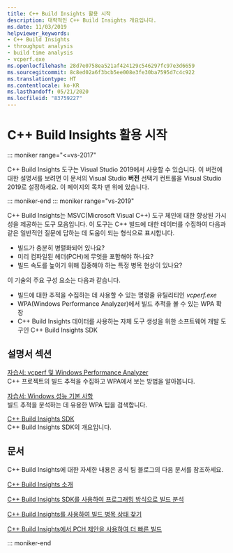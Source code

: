```yaml
---
title: C++ Build Insights 활용 시작
description: 대략적인 C++ Build Insights 개요입니다.
ms.date: 11/03/2019
helpviewer_keywords:
- C++ Build Insights
- throughput analysis
- build time analysis
- vcperf.exe
ms.openlocfilehash: 28d7e0758ea521af424129c546297fc97e3d6659
ms.sourcegitcommit: 8c8ed02a6f3bcb5ee008e3fe30ba7595d7c4c922
ms.translationtype: HT
ms.contentlocale: ko-KR
ms.lasthandoff: 05/21/2020
ms.locfileid: "83759227"
---
```

# <a name="get-started-with-c-build-insights"></a>C++ Build Insights 활용 시작

::: moniker range="<=vs-2017"

C++ Build Insights 도구는 Visual Studio 2019에서 사용할 수 있습니다. 이 버전에 대한 설명서를 보려면 이 문서의 Visual Studio **버전** 선택기 컨트롤을 Visual Studio 2019로 설정하세요. 이 페이지의 목차 맨 위에 있습니다.

::: moniker-end
::: moniker range="vs-2019"

C++ Build Insights는 MSVC(Microsoft Visual C++) 도구 체인에 대한 향상된 가시성을 제공하는 도구 모음입니다. 이 도구는 C++ 빌드에 대한 데이터를 수집하여 다음과 같은 일반적인 질문에 답하는 데 도움이 되는 형식으로 표시합니다.

- 빌드가 충분히 병렬화되어 있나요?
- 미리 컴파일된 헤더(PCH)에 무엇을 포함해야 하나요?
- 빌드 속도를 높이기 위해 집중해야 하는 특정 병목 현상이 있나요?

이 기술의 주요 구성 요소는 다음과 같습니다.

- 빌드에 대한 추적을 수집하는 데 사용할 수 있는 명령줄 유틸리티인 *vcperf.exe*
- WPA(Windows Performance Analyzer)에서 빌드 추적을 볼 수 있는 WPA 확장
- C++ Build Insights 데이터를 사용하는 자체 도구 생성을 위한 소프트웨어 개발 도구인 C++ Build Insights SDK

## <a name="documentation-sections"></a>설명서 섹션

[자습서: vcperf 및 Windows Performance Analyzer](tutorials/vcperf-and-wpa.md)\
C++ 프로젝트의 빌드 추적을 수집하고 WPA에서 보는 방법을 알아봅니다.

[자습서: Windows 성능 기본 사항](tutorials/wpa-basics.md)\
빌드 추적을 분석하는 데 유용한 WPA 팁을 검색합니다.

[C++ Build Insights SDK](reference/sdk/overview.md)\
C++ Build Insights SDK의 개요입니다.

## <a name="articles"></a>문서

C++ Build Insights에 대한 자세한 내용은 공식 팀 블로그의 다음 문서를 참조하세요.

[C++ Build Insights 소개](https://devblogs.microsoft.com/cppblog/introducing-c-build-insights/)

[C++ Build Insights SDK를 사용하여 프로그래밍 방식으로 빌드 분석](https://devblogs.microsoft.com/cppblog/analyze-your-builds-programmatically-with-the-c-build-insights-sdk/)

[C++ Build Insights를 사용하여 빌드 병목 상태 찾기](https://devblogs.microsoft.com/cppblog/finding-build-bottlenecks-with-cpp-build-insights/)

[C++ Build Insights에서 PCH 제안을 사용하여 더 빠른 빌드](https://devblogs.microsoft.com/cppblog/faster-builds-with-pch-suggestions-from-c-build-insights/)

::: moniker-end
